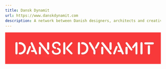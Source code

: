```yaml
---
title: Dansk Dynamit
url: https://www.danskdynamit.com
description: A network between Danish designers, architects and creatives offering ideas, discourse, jobs and workspaces. Since 2007. Still kind of active, but on life-support since ~2015 or so.
---
```


<img src="/src/assets/danskdynamit.webp" alt="Dansk Dynamit">

